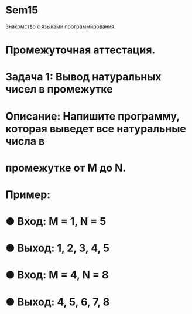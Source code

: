# Sem15
Знакомство с языками программирования.
# Промежуточная аттестация.
# Задача 1: Вывод натуральных чисел в промежутке
# Описание: Напишите программу, которая выведет все натуральные числа в
# промежутке от M до N.
# Пример:
# ● Вход: M = 1, N = 5
# ● Выход: 1, 2, 3, 4, 5
# ● Вход: M = 4, N = 8
# ● Выход: 4, 5, 6, 7, 8
